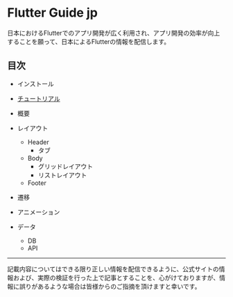 # Flutter Guide jp

日本におけるFlutterでのアプリ開発が広く利用され、アプリ開発の効率が向上することを願って、日本によるFlutterの情報を配信します。


## 目次

- インストール
- [チュートリアル](./install/mac.md)
- 概要

- レイアウト
  - Header
    - タブ
  - Body
    - グリッドレイアウト
    - リストレイアウト
  - Footer

- 遷移

- アニメーション

- データ
  - DB
  - API

---

記載内容についてはできる限り正しい情報を配信できるように、公式サイトの情報および、実際の検証を行った上で記事とすることを、心がけておりますが、情報に誤りがあるような場合は皆様からのご指摘を頂けますと幸いです。